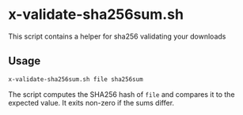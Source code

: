# x-validate-sha256sum.sh

This script contains a helper for sha256 validating your downloads

## Usage

```bash
x-validate-sha256sum.sh file sha256sum
```

The script computes the SHA256 hash of `file` and compares it to the
expected value. It exits non-zero if the sums differ.

<!-- vim: set ft=markdown spell spelllang=en_us cc=80 : -->
